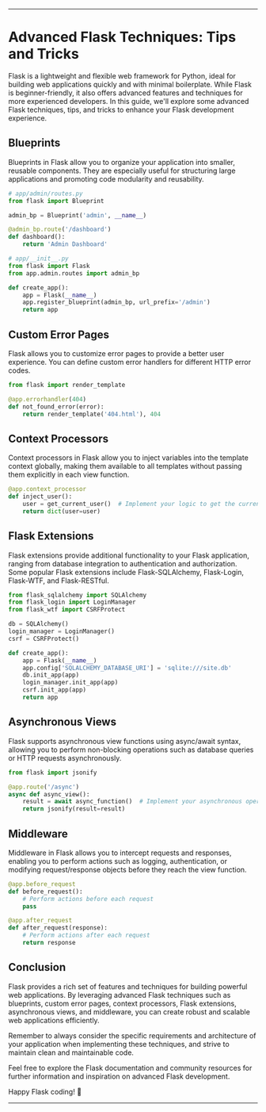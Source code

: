 
---

# Advanced Flask Techniques: Tips and Tricks

Flask is a lightweight and flexible web framework for Python, ideal for building web applications quickly and with minimal boilerplate. While Flask is beginner-friendly, it also offers advanced features and techniques for more experienced developers. In this guide, we'll explore some advanced Flask techniques, tips, and tricks to enhance your Flask development experience.

## Blueprints

Blueprints in Flask allow you to organize your application into smaller, reusable components. They are especially useful for structuring large applications and promoting code modularity and reusability.

```python
# app/admin/routes.py
from flask import Blueprint

admin_bp = Blueprint('admin', __name__)

@admin_bp.route('/dashboard')
def dashboard():
    return 'Admin Dashboard'

# app/__init__.py
from flask import Flask
from app.admin.routes import admin_bp

def create_app():
    app = Flask(__name__)
    app.register_blueprint(admin_bp, url_prefix='/admin')
    return app
```

## Custom Error Pages

Flask allows you to customize error pages to provide a better user experience. You can define custom error handlers for different HTTP error codes.

```python
from flask import render_template

@app.errorhandler(404)
def not_found_error(error):
    return render_template('404.html'), 404
```

## Context Processors

Context processors in Flask allow you to inject variables into the template context globally, making them available to all templates without passing them explicitly in each view function.

```python
@app.context_processor
def inject_user():
    user = get_current_user()  # Implement your logic to get the current user
    return dict(user=user)
```

## Flask Extensions

Flask extensions provide additional functionality to your Flask application, ranging from database integration to authentication and authorization. Some popular Flask extensions include Flask-SQLAlchemy, Flask-Login, Flask-WTF, and Flask-RESTful.

```python
from flask_sqlalchemy import SQLAlchemy
from flask_login import LoginManager
from flask_wtf import CSRFProtect

db = SQLAlchemy()
login_manager = LoginManager()
csrf = CSRFProtect()

def create_app():
    app = Flask(__name__)
    app.config['SQLALCHEMY_DATABASE_URI'] = 'sqlite:///site.db'
    db.init_app(app)
    login_manager.init_app(app)
    csrf.init_app(app)
    return app
```

## Asynchronous Views

Flask supports asynchronous view functions using async/await syntax, allowing you to perform non-blocking operations such as database queries or HTTP requests asynchronously.

```python
from flask import jsonify

@app.route('/async')
async def async_view():
    result = await async_function()  # Implement your asynchronous operation
    return jsonify(result=result)
```

## Middleware

Middleware in Flask allows you to intercept requests and responses, enabling you to perform actions such as logging, authentication, or modifying request/response objects before they reach the view function.

```python
@app.before_request
def before_request():
    # Perform actions before each request
    pass

@app.after_request
def after_request(response):
    # Perform actions after each request
    return response
```

## Conclusion

Flask provides a rich set of features and techniques for building powerful web applications. By leveraging advanced Flask techniques such as blueprints, custom error pages, context processors, Flask extensions, asynchronous views, and middleware, you can create robust and scalable web applications efficiently.

Remember to always consider the specific requirements and architecture of your application when implementing these techniques, and strive to maintain clean and maintainable code.

Feel free to explore the Flask documentation and community resources for further information and inspiration on advanced Flask development.

Happy Flask coding! 🚀

---